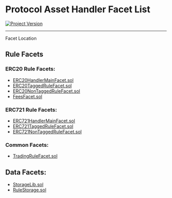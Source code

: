 # Protocol Asset Handler Facet List 
[![Project Version][version-image]][version-url]

---

Facet Location 

## Rule Facets 

### ERC20 Rule Facets: 
- [ERC20HandlerMainFacet.sol](../../../../../src/client/token/handler/diamond/ERC20HandlerMainFacet.sol) 
- [ERC20TaggedRuleFacet.sol](../../../../../src/client/token/handler/diamond/ERC20TaggedRuleFacet.sol) 
- [ERC20NonTaggedRuleFacet.sol](../../../../../src/client/token/handler/diamond/ERC20NonTaggedRuleFacet.sol)
- [FeesFacet.sol](../../../../../src/client/token/handler/diamond/FeesFacet.sol) 

### ERC721 Rule Facets:
- [ERC721HandlerMainFacet.sol](../../../../../src/client/token/handler/diamond/ERC721HandlerMainFacet.sol) 
- [ERC721TaggedRuleFacet.sol](../../../../../src/client/token/handler/diamond/ERC721TaggedRuleFacet.sol) 
- [ERC721NonTaggedRuleFacet.sol](../../../../../src/client/token/handler/diamond/ERC721NonTaggedRuleFacet.sol)

### Common Facets:
- [TradingRuleFacet.sol](../../../../../src/client/token/handler/diamond/TradingRuleFacet.sol)

## Data Facets: 
- [StorageLib.sol](../../../../../src/client/token/handler/diamond/StorageLib.sol) 
- [RuleStorage.sol](../../../../../src/client/token/handler/diamond/RuleStorage.sol)

<!-- These are the header links -->
[version-image]: https://img.shields.io/badge/Version-1.2.1-brightgreen?style=for-the-badge&logo=appveyor
[version-url]: https://github.com/thrackle-io/Tron